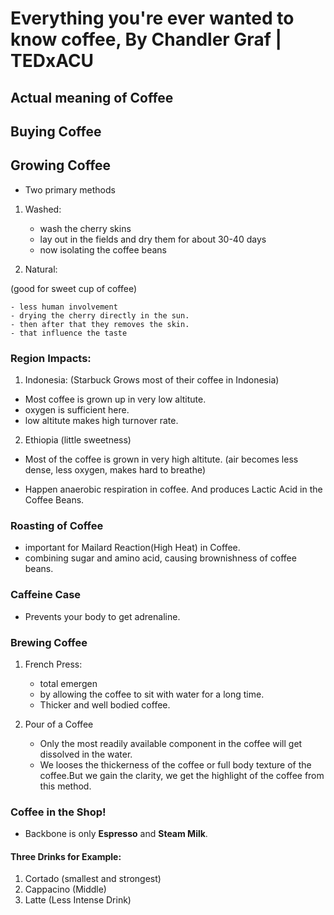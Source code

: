 # Everything you're ever wanted to know coffee, By Chandler Graf | TEDxACU

## Actual meaning of Coffee

## Buying Coffee

## Growing Coffee

- Two primary methods

1. Washed:

    - wash the cherry skins
    - lay out in the fields and dry them for about 30-40 days
    - now isolating the coffee beans

2. Natural:

(good for sweet cup of coffee)

    - less human involvement
    - drying the cherry directly in the sun.
    - then after that they removes the skin.
    - that influence the taste

### Region Impacts:

1. Indonesia:
(Starbuck Grows most of their coffee in Indonesia)
- Most coffee is grown up in very low altitute.
- oxygen is sufficient here.
- low altitute makes high turnover rate.

2. Ethiopia
(little sweetness)
- Most of the coffee is grown in very high altitute.
(air becomes less dense, less oxygen, makes hard to breathe)

- Happen anaerobic respiration in coffee. And produces Lactic Acid in the Coffee Beans.

### Roasting of Coffee

- important for Mailard Reaction(High Heat) in Coffee.
- combining sugar and amino acid, causing brownishness of coffee beans.

### Caffeine Case

- Prevents your body to get adrenaline.

### Brewing Coffee

1. French Press:
    - total emergen
    - by allowing the coffee to sit with water for a long time.
    - Thicker and well bodied coffee.

2. Pour of a Coffee
    - Only the most readily available component in the coffee will get dissolved in the water.
    - We looses the thickerness of the coffee or full body texture of the coffee.But we gain the clarity, we get the highlight of the coffee from this method.

### Coffee in the Shop!

- Backbone is only **Espresso** and **Steam Milk**.

#### Three Drinks for Example:

1. Cortado (smallest and strongest)
2. Cappacino (Middle)
3. Latte (Less Intense Drink)
